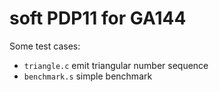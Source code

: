 soft PDP11 for GA144
====================

Some test cases:

* `triangle.c` emit triangular number sequence
* `benchmark.s` simple benchmark
